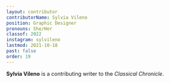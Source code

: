 ```yaml
---
layout: contributor
contributorName: Sylvia Vileno
position: Graphic Designer
pronouns: She/Her
classof: 2022
instagram: sylvileno
lastmod: 2021-10-18
past: false
order: 19
---
```

**Sylvia Vileno** is a contributing writer to the *Classical Chronicle*.
